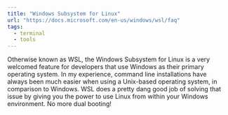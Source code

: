 ```yaml
---
title: "Windows Subsystem for Linux"
url: "https://docs.microsoft.com/en-us/windows/wsl/faq"
tags:
  - terminal
  - tools
---
```


Otherwise known as WSL, the Windows Subsystem for Linux is a very welcomed feature for developers that use Windows as their primary operating system. In my experience, command line installations have always been much easier when using a Unix-based operating system, in comparison to Windows. WSL does a pretty dang good job of solving that issue by giving you the power to use Linux from within your Windows environment. No more dual booting!

